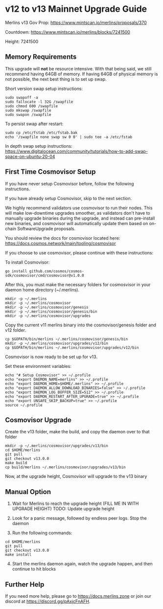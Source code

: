 # v12 to v13 Mainnet Upgrade Guide

Merlins v13 Gov Prop: <https://www.mintscan.io/merlins/proposals/370>

Countdown: <https://www.mintscan.io/merlins/blocks/7241500>

Height: 7241500

## Memory Requirements

This upgrade will **not** be resource intensive. With that being said, we still recommend having 64GB of memory. If having 64GB of physical memory is not possible, the next best thing is to set up swap.

Short version swap setup instructions:

``` {.sh}
sudo swapoff -a
sudo fallocate -l 32G /swapfile
sudo chmod 600 /swapfile
sudo mkswap /swapfile
sudo swapon /swapfile
```

To persist swap after restart:

``` {.sh}
sudo cp /etc/fstab /etc/fstab.bak
echo '/swapfile none swap sw 0 0' | sudo tee -a /etc/fstab
```

In depth swap setup instructions:
<https://www.digitalocean.com/community/tutorials/how-to-add-swap-space-on-ubuntu-20-04>

## First Time Cosmovisor Setup

If you have never setup Cosmovisor before, follow the following instructions.

If you have already setup Cosmovisor, skip to the next section.

We highly recommend validators use cosmovisor to run their nodes. This
will make low-downtime upgrades smoother, as validators don't have to
manually upgrade binaries during the upgrade, and instead can
pre-install new binaries, and cosmovisor will automatically update them
based on on-chain SoftwareUpgrade proposals.

You should review the docs for cosmovisor located here:
<https://docs.cosmos.network/main/tooling/cosmovisor>

If you choose to use cosmovisor, please continue with these
instructions:

To install Cosmovisor:

``` {.sh}
go install github.com/cosmos/cosmos-sdk/cosmovisor/cmd/cosmovisor@v1.0.0
```

After this, you must make the necessary folders for cosmosvisor in your
daemon home directory (\~/.merlins).

``` {.sh}
mkdir -p ~/.merlins
mkdir -p ~/.merlins/cosmovisor
mkdir -p ~/.merlins/cosmovisor/genesis
mkdir -p ~/.merlins/cosmovisor/genesis/bin
mkdir -p ~/.merlins/cosmovisor/upgrades
```

Copy the current v11 merlins binary into the
cosmovisor/genesis folder and v12 folder.

```{.sh}
cp $GOPATH/bin/merlins ~/.merlins/cosmovisor/genesis/bin
mkdir -p ~/.merlins/cosmovisor/upgrades/v12/bin
cp $GOPATH/bin/merlins ~/.merlins/cosmovisor/upgrades/v12/bin
```

Cosmovisor is now ready to be set up for v13.

Set these environment variables:

```{.sh}
echo "# Setup Cosmovisor" >> ~/.profile
echo "export DAEMON_NAME=merlins" >> ~/.profile
echo "export DAEMON_HOME=$HOME/.merlins" >> ~/.profile
echo "export DAEMON_ALLOW_DOWNLOAD_BINARIES=false" >> ~/.profile
echo "export DAEMON_LOG_BUFFER_SIZE=512" >> ~/.profile
echo "export DAEMON_RESTART_AFTER_UPGRADE=true" >> ~/.profile
echo "export UNSAFE_SKIP_BACKUP=true" >> ~/.profile
source ~/.profile
```

## Cosmovisor Upgrade

Create the v13 folder, make the build, and copy the daemon over to that folder

```{.sh}
mkdir -p ~/.merlins/cosmovisor/upgrades/v13/bin
cd $HOME/merlins
git pull
git checkout v13.0.0
make build
cp build/merlins ~/.merlins/cosmovisor/upgrades/v13/bin
```

Now, at the upgrade height, Cosmovisor will upgrade to the v13 binary

## Manual Option

1. Wait for Merlins to reach the upgrade height (FILL ME IN WITH UPGRADE HEIGHT) TODO: Update upgrade height

2. Look for a panic message, followed by endless peer logs. Stop the daemon

3. Run the following commands:

```{.sh}
cd $HOME/merlins
git pull
git checkout v13.0.0
make install
```

4. Start the merlins daemon again, watch the upgrade happen, and then continue to hit blocks

## Further Help

If you need more help, please go to <https://docs.merlins.zone> or join
our discord at <https://discord.gg/pAxjcFnAFH>.
